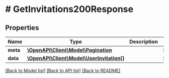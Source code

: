 # # GetInvitations200Response

## Properties

Name | Type | Description | Notes
------------ | ------------- | ------------- | -------------
**meta** | [**\OpenAPI\Client\Model\Pagination**](Pagination.md) |  | [optional]
**data** | [**\OpenAPI\Client\Model\UserInvitation[]**](UserInvitation.md) |  | [optional]

[[Back to Model list]](../../README.md#models) [[Back to API list]](../../README.md#endpoints) [[Back to README]](../../README.md)

